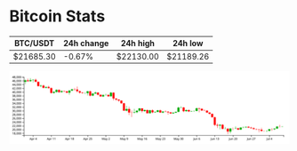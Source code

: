# Bitcoin Stats

BTC/USDT|24h change|24h high|24h low|
|---|---|---|---|
|$21685.30|-0.67%|$22130.00|$21189.26|

<img src="./chart.svg">
